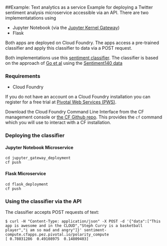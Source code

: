 ##Example: Text analytics as a service
Example for deploying a Twitter sentiment analysis microservice accessible via an API. There are two implementatations using 
* Jupyter Notebook (via the [Jupyter Kernel Gateway](https://github.com/jupyter/kernel_gateway))
* Flask

Both apps are deployed on Cloud Foundry. The apps access a pre-trained classifier and apply this classifier to data via a POST request.

Both implementations use this [sentiment classifier](https://github.com/crawles/sentiment_analysis_twitter_model). The classifier is based on the approach of [Go et al](http://cs.stanford.edu/people/alecmgo/papers/TwitterDistantSupervision09.pdf) using the [Sentiment140 data](http://help.sentiment140.com/for-students/)

### Requirements
* Cloud Foundry

If you do not have an account on a Cloud Foundry installation you can register for a free trial at [Pivotal Web Services (PWS)](http://run.pivotal.io).

Download the Cloud Foundry Command Line Interface from the CF management console
or [the CF Github repo](https://github.com/cloudfoundry/cli).
This provides the `cf` command which you will use to interact with a CF installation.

### Deploying the classifier
#### Jupyter Notebook Microservice
```
cd jupyter_gateway_deployment
cf push
```
#### Flask Microservice
```
cd flask_deployment
cf push
```
### Using the classifier via the API
The classifier accepts POST requests of text:
```
$ curl -H "Content-Type: application/json" -X POST -d '{"data":["This app is awesome and in the CLOUD","Steph Curry is a basketball player","i am so mad and angry"]}' sentiment-compute.cfapps.pez.pivotal.io/polarity_compute
[ 0.78031286  0.49108975  0.14809403]
```
